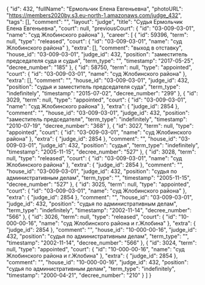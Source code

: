 {
    "id": 432,
    "fullName": "Ермольчик Елена Евгеньевна",
    "photoURL": "https://members2020by.s3.eu-north-1.amazonaws.com/judge_432",
    "tags": [],
    "comment": "",
    "layout": "judge",
    "title": "Судья Ермольчик Елена Евгеньевна",
    "court": null,
    "previousCourt": {
        "id": "03-009-03-01",
        "name": "суд Жлобинского района"
    },
    "career": [
        {
            "id": 59396,
            "term": null,
            "type": "released",
            "court": {
                "id": "03-009-03-01",
                "name": "суд Жлобинского района"
            },
            "extra": [],
            "comment": "выход в отставку",
            "house_id": "03-009-03-01",
            "judge_id": 432,
            "position": "заместитель председателя суда и судья",
            "term_type": "",
            "timestamp": "2017-05-25",
            "decree_number": "185"
        },
        {
            "id": 58750,
            "term": null,
            "type": "appointed",
            "court": {
                "id": "03-009-03-01",
                "name": "суд Жлобинского района"
            },
            "extra": [],
            "comment": "",
            "house_id": "03-009-03-01",
            "judge_id": 432,
            "position": "судья и заместитель председателя суда",
            "term_type": "indefinitely",
            "timestamp": "2015-07-02",
            "decree_number": "299"
        },
        {
            "id": 3029,
            "term": null,
            "type": "appointed",
            "court": {
                "id": "03-009-03-01",
                "name": "суд Жлобинского района"
            },
            "extra": {
                "judge_id": 2854
            },
            "comment": "",
            "house_id": "03-009-03-01",
            "judge_id": 432,
            "position": "заместитель председателя",
            "term_type": "indefinitely",
            "timestamp": "2010-07-19",
            "decree_number": "368"
        },
        {
            "id": 3027,
            "term": null,
            "type": "appointed",
            "court": {
                "id": "03-009-03-01",
                "name": "суд Жлобинского района"
            },
            "extra": {
                "judge_id": 2854
            },
            "comment": "",
            "house_id": "03-009-03-01",
            "judge_id": 432,
            "position": "судья",
            "term_type": "indefinitely",
            "timestamp": "2005-11-15",
            "decree_number": "527"
        },
        {
            "id": 3028,
            "term": null,
            "type": "released",
            "court": {
                "id": "03-009-03-01",
                "name": "суд Жлобинского района"
            },
            "extra": {
                "judge_id": 2854
            },
            "comment": "",
            "house_id": "03-009-03-01",
            "judge_id": 432,
            "position": "судья по административным делам",
            "term_type": "",
            "timestamp": "2005-11-15",
            "decree_number": "527"
        },
        {
            "id": 3025,
            "term": null,
            "type": "appointed",
            "court": {
                "id": "03-009-03-01",
                "name": "суд Жлобинского района"
            },
            "extra": {
                "judge_id": 2854
            },
            "comment": "",
            "house_id": "03-009-03-01",
            "judge_id": 432,
            "position": "судья по административным делам",
            "term_type": "indefinitely",
            "timestamp": "2002-11-14",
            "decree_number": "566"
        },
        {
            "id": 3026,
            "term": null,
            "type": "released",
            "court": {
                "id": "10-000-00-16",
                "name": "суд Жлобинского района и г.Жлобина"
            },
            "extra": {
                "judge_id": 2854
            },
            "comment": "",
            "house_id": "10-000-00-16",
            "judge_id": 432,
            "position": "судья по административным делам",
            "term_type": "",
            "timestamp": "2002-11-14",
            "decree_number": "566"
        },
        {
            "id": 3024,
            "term": null,
            "type": "appointed",
            "court": {
                "id": "10-000-00-16",
                "name": "суд Жлобинского района и г.Жлобина"
            },
            "extra": {
                "judge_id": 2854
            },
            "comment": "",
            "house_id": "10-000-00-16",
            "judge_id": 432,
            "position": "судья по административным делам",
            "term_type": "indefinitely",
            "timestamp": "2000-04-21",
            "decree_number": "210"
        }
    ]
}